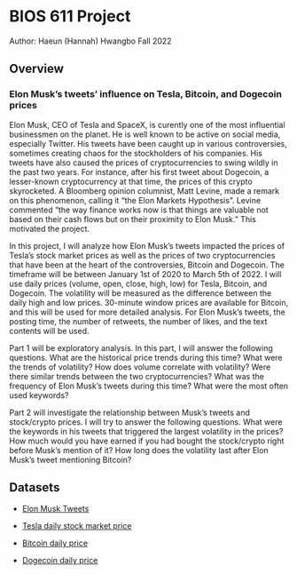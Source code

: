 # BIOS 611 Project

Author: Haeun (Hannah) Hwangbo
Fall 2022


## Overview

### Elon Musk’s tweets’ influence on Tesla, Bitcoin, and Dogecoin prices
Elon Musk, CEO of Tesla and SpaceX, is curently one of the most influential businessmen 
on the planet. He is well known to be active on social media, especially Twitter. His 
tweets have been caught up in various controversies, sometimes creating chaos for the 
stockholders of his companies. His tweets have also caused the prices of cryptocurrencies 
to swing wildly in the past two years. For instance, after his first tweet about Dogecoin, 
a lesser-known cryptocurrency at that time, the prices of this crypto skyrocketed. 
A Bloomberg opinion columnist, Matt Levine, made a remark on this phenomenon, calling it 
“the Elon Markets Hypothesis”. Levine commented “the way finance works now is that things 
are valuable not based on their cash flows but on their proximity to Elon Musk.” This motivated 
the project.

In this project, I will analyze how Elon Musk’s tweets impacted the prices of Tesla’s stock 
market prices as well as the prices of two cryptocurrencies that have been at the heart of 
the controversies, Bitcoin and Dogecoin. The timeframe will be between January 1st of 2020 
to March 5th of 2022. I will use daily prices (volume, open, close, high, low) for Tesla, 
Bitcoin, and Dogecoin. The volatility will be measured as the difference between the daily 
high and low prices. 30-minute window prices are available for Bitcoin, and this will be used 
for more detailed analysis. For Elon Musk’s tweets, the posting time, the number of retweets, 
the number of likes, and the text contents will be used.

Part 1 will be exploratory analysis. In this part, I will answer the following questions. 
What are the historical price trends during this time? What were the trends of volatility? 
How does volume correlate with volatility? Were there similar trends between the two cryptocurrencies? 
What was the frequency of Elon Musk’s tweets during this time? What were the most often used keywords? 

Part 2 will investigate the relationship between Musk’s tweets and stock/crypto prices. 
I will try to answer the following questions. What were the keywords in his tweets that triggered 
the largest volatility in the prices? How much would you have earned if you had bought the 
stock/crypto right before Musk’s mention of it? How long does the volatility last after Elon
Musk’s tweet mentioning Bitcoin? 


## Datasets

- [Elon Musk Tweets](https://www.kaggle.com/datasets/ayhmrba/elon-musk-tweets-2010-2021?resource=download)

- [Tesla daily stock market price](https://www.nasdaq.com/market-activity/stocks/tsla/historical)

- [Bitcoin daily price](https://www.kaggle.com/datasets/rishabhkmr/bitcoin-historical-price-usd)

- [Dogecoin daily price](https://www.kaggle.com/datasets/dhruvildave/dogecoin-historical-data)

